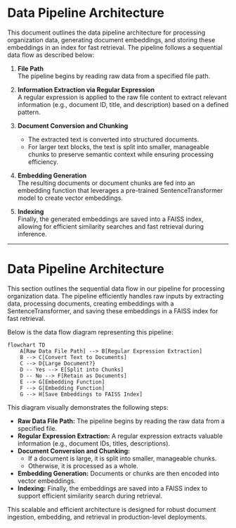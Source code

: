 # Data Pipeline Architecture

This document outlines the data pipeline architecture for processing organization data, generating document embeddings, and storing these embeddings in an index for fast retrieval. The pipeline follows a sequential data flow as described below:

1. **File Path**  
   The pipeline begins by reading raw data from a specified file path.

2. **Information Extraction via Regular Expression**  
   A regular expression is applied to the raw file content to extract relevant information (e.g., document ID, title, and description) based on a defined pattern.

3. **Document Conversion and Chunking**  
   - The extracted text is converted into structured documents.
   - For larger text blocks, the text is split into smaller, manageable chunks to preserve semantic context while ensuring processing efficiency.

4. **Embedding Generation**  
   The resulting documents or document chunks are fed into an embedding function that leverages a pre-trained SentenceTransformer model to create vector embeddings.

5. **Indexing**  
   Finally, the generated embeddings are saved into a FAISS index, allowing for efficient similarity searches and fast retrieval during inference.

---

# Data Pipeline Architecture

This section outlines the sequential data flow in our pipeline for processing organization data. The pipeline efficiently handles raw inputs by extracting data, processing documents, creating embeddings with a SentenceTransformer, and saving these embeddings in a FAISS index for fast retrieval.

Below is the data flow diagram representing this pipeline:

```mermaid
flowchart TD
    A[Raw Data File Path] --> B[Regular Expression Extraction]
    B --> C[Convert Text to Documents]
    C --> D{Large Document?}
    D -- Yes --> E[Split into Chunks]
    D -- No --> F[Retain as Documents]
    E --> G[Embedding Function]
    F --> G[Embedding Function]
    G --> H[Save Embeddings to FAISS Index]
```

This diagram visually demonstrates the following steps:
- **Raw Data File Path:** The pipeline begins by reading the raw data from a specified file.
- **Regular Expression Extraction:** A regular expression extracts valuable information (e.g., document IDs, titles, descriptions).
- **Document Conversion and Chunking:**  
  - If a document is large, it is split into smaller, manageable chunks.
  - Otherwise, it is processed as a whole.
- **Embedding Generation:** Documents or chunks are then encoded into vector embeddings.
- **Indexing:** Finally, the embeddings are saved into a FAISS index to support efficient similarity search during retrieval.

This scalable and efficient architecture is designed for robust document ingestion, embedding, and retrieval in production-level deployments.